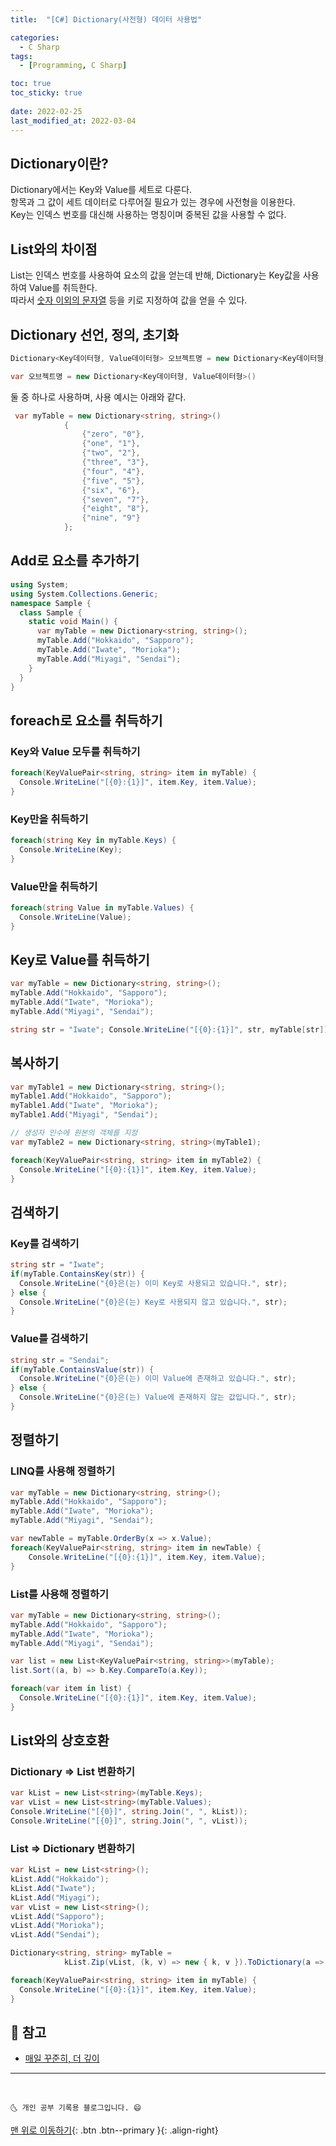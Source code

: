 ```yaml
---
title:  "[C#] Dictionary(사전형) 데이터 사용법"

categories:
  - C Sharp
tags:
  - [Programming, C Sharp]

toc: true
toc_sticky: true
 
date: 2022-02-25
last_modified_at: 2022-03-04
---
```


## Dictionary이란?
Dictionary에서는 Key와 Value를 세트로 다룬다.<br>
항목과 그 값이 세트 데이터로 다루어질 필요가 있는 경우에 사전형을 이용한다.<br>
Key는 인덱스 번호를 대신해 사용하는 명칭이며 중복된 값을 사용할 수 없다.<br>

## List와의 차이점
List는 인덱스 번호를 사용하여 요소의 값을 얻는데 반해, Dictionary는 Key값을 사용하여 Value를 취득한다.<br>
따라서 <u>숫자 이외의 문자열</u> 등을 키로 지정하여 값을 얻을 수 있다.

## Dictionary 선언, 정의, 초기화
```cs
Dictionary<Key데이터형, Value데이터형> 오브젝트명 = new Dictionary<Key데이터형, Value데이터형>()
```
```cs
var 오브젝트명 = new Dictionary<Key데이터형, Value데이터형>()
```
둘 중 하나로 사용하며, 사용 예시는 아래와 같다.
```cs
 var myTable = new Dictionary<string, string>()
            {
                {"zero", "0"},
                {"one", "1"},
                {"two", "2"},
                {"three", "3"},
                {"four", "4"},
                {"five", "5"},
                {"six", "6"},
                {"seven", "7"},
                {"eight", "8"},
                {"nine", "9"}
            };
```

## Add로 요소를 추가하기
```cs
using System; 
using System.Collections.Generic; 
namespace Sample { 
  class Sample { 
    static void Main() { 
      var myTable = new Dictionary<string, string>(); 
      myTable.Add("Hokkaido", "Sapporo"); 
      myTable.Add("Iwate", "Morioka"); 
      myTable.Add("Miyagi", "Sendai"); 
    } 
  } 
}
```

## foreach로 요소를 취득하기
### Key와 Value 모두를 취득하기
```cs
foreach(KeyValuePair<string, string> item in myTable) { 
  Console.WriteLine("[{0}:{1}]", item.Key, item.Value); 
}
```
### Key만을 취득하기
```cs
foreach(string Key in myTable.Keys) { 
  Console.WriteLine(Key); 
}
```
### Value만을 취득하기
```cs
foreach(string Value in myTable.Values) { 
  Console.WriteLine(Value); 
}
```

## Key로 Value를 취득하기
```cs
var myTable = new Dictionary<string, string>(); 
myTable.Add("Hokkaido", "Sapporo"); 
myTable.Add("Iwate", "Morioka"); 
myTable.Add("Miyagi", "Sendai"); 

string str = "Iwate"; Console.WriteLine("[{0}:{1}]", str, myTable[str]);
```

## 복사하기
```cs
var myTable1 = new Dictionary<string, string>(); 
myTable1.Add("Hokkaido", "Sapporo"); 
myTable1.Add("Iwate", "Morioka"); 
myTable1.Add("Miyagi", "Sendai"); 

// 생성자 인수에 원본의 객체를 지정 
var myTable2 = new Dictionary<string, string>(myTable1); 

foreach(KeyValuePair<string, string> item in myTable2) { 
  Console.WriteLine("[{0}:{1}]", item.Key, item.Value); 
}
```

## 검색하기
### Key를 검색하기
```cs
string str = "Iwate"; 
if(myTable.ContainsKey(str)) { 
  Console.WriteLine("{0}은(는) 이미 Key로 사용되고 있습니다.", str); 
} else { 
  Console.WriteLine("{0}은(는) Key로 사용되지 않고 있습니다.", str); 
}
```
### Value를 검색하기
```cs
string str = "Sendai"; 
if(myTable.ContainsValue(str)) { 
  Console.WriteLine("{0}은(는) 이미 Value에 존재하고 있습니다.", str); 
} else { 
  Console.WriteLine("{0}은(는) Value에 존재하지 않는 값입니다.", str); 
}
```

## 정렬하기
### LINQ를 사용해 정렬하기
```cs
var myTable = new Dictionary<string, string>(); 
myTable.Add("Hokkaido", "Sapporo"); 
myTable.Add("Iwate", "Morioka"); 
myTable.Add("Miyagi", "Sendai"); 

var newTable = myTable.OrderBy(x => x.Value); 
foreach(KeyValuePair<string, string> item in newTable) { 
    Console.WriteLine("[{0}:{1}]", item.Key, item.Value); 
}
```
### List를 사용해 정렬하기
```cs
var myTable = new Dictionary<string, string>(); 
myTable.Add("Hokkaido", "Sapporo"); 
myTable.Add("Iwate", "Morioka"); 
myTable.Add("Miyagi", "Sendai"); 

var list = new List<KeyValuePair<string, string>>(myTable); 
list.Sort((a, b) => b.Key.CompareTo(a.Key)); 

foreach(var item in list) { 
  Console.WriteLine("[{0}:{1}]", item.Key, item.Value); 
}
```

## List와의 상호호환
### Dictionary => List 변환하기
```cs
var kList = new List<string>(myTable.Keys); 
var vList = new List<string>(myTable.Values); 
Console.WriteLine("[{0}]", string.Join(", ", kList)); 
Console.WriteLine("[{0}]", string.Join(", ", vList));
```
### List => Dictionary 변환하기
```cs
var kList = new List<string>(); 
kList.Add("Hokkaido"); 
kList.Add("Iwate"); 
kList.Add("Miyagi"); 
var vList = new List<string>(); 
vList.Add("Sapporo"); 
vList.Add("Morioka"); 
vList.Add("Sendai"); 

Dictionary<string, string> myTable = 
            kList.Zip(vList, (k, v) => new { k, v }).ToDictionary(a => a.k, a => a.v); 

foreach(KeyValuePair<string, string> item in myTable) { 
  Console.WriteLine("[{0}:{1}]", item.Key, item.Value); 
}
```

## 🚀 참고

- [매일 꾸준히, 더 깊이](https://engineer-mole.tistory.com/174)


***
<br>

    🌜 개인 공부 기록용 블로그입니다. 😄

[맨 위로 이동하기](#){: .btn .btn--primary }{: .align-right}
